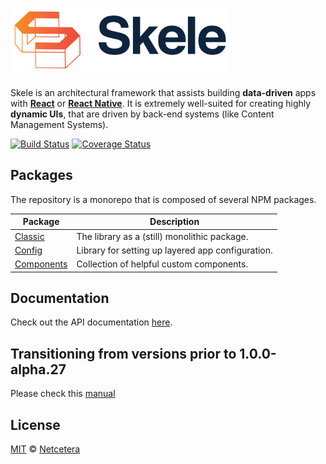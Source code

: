 # <a href="https://netcetera.gitbooks.io/skele/"><img src="logo.png" height="100" alt="Skele Logo" /></a>

Skele is an architectural framework that assists building
**data-driven** apps with **[React](https://facebook.github.io/react/)** or
**[React Native](https://facebook.github.io/react-native/)**.
It is extremely well-suited for creating highly **dynamic UIs**,
that are driven by back-end systems (like Content Management Systems).

[![Build Status](https://img.shields.io/travis/netceteragroup/skele/master.svg?style=flat-square)](https://travis-ci.org/netceteragroup/skele)
[![Coverage Status](https://img.shields.io/coveralls/netceteragroup/skele/master.svg?style=flat-square)](https://coveralls.io/github/netceteragroup/skele?branch=master)

## Packages

The repository is a monorepo that is composed of several NPM packages.

| Package                            | Description                                       |
| ---------------------------------- | ------------------------------------------------- |
| [Classic](/packages/classic)       | The library as a (still) monolithic package.      |
| [Config](/packages/config)         | Library for setting up layered app configuration. |
| [Components](/packages/components) | Collection of helpful custom components.          |

## Documentation

Check out the API documentation [here](https://netcetera.gitbooks.io/skele/).

## Transitioning from versions prior to 1.0.0-alpha.27

Please check this [manual](./packages/classic/docs/transitioning-from-girders-elements.md)

## License

[MIT](./LICENSE) &copy; [Netcetera](https://www.netcetera.com)
